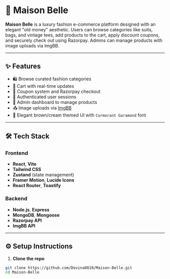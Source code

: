 # 👛 Maison Belle

**Maison Belle** is a luxury fashion e-commerce platform designed with an elegant "old money" aesthetic. Users can browse categories like suits, bags, and vintage tees, add products to the cart, apply discount coupons, and securely check out using Razorpay. Admins can manage products with image uploads via ImgBB.

---

## ✨ Features

- 🛍️ Browse curated fashion categories
- 🛒 Cart with real-time updates
- 💸 Coupon system and Razorpay checkout
- 🔐 Authenticated user sessions
- 🧾 Admin dashboard to manage products
- 📤 Image uploads via [ImgBB](https://imgbb.com/)
- 🎨 Elegant brown/cream themed UI with `Cormorant Garamond` font

---

## 🛠️ Tech Stack

### Frontend
- **React**, **Vite**
- **Tailwind CSS**
- **Zustand** (state management)
- **Framer Motion**, **Lucide Icons**
- **React Router**, **Toastify**

### Backend
- **Node.js**, **Express**
- **MongoDB**, **Mongoose**
- **Razorpay API**
- **ImgBB API**

---

## ⚙️ Setup Instructions

1. **Clone the repo**

```bash
git clone https://github.com/Devina0810/Maison-Belle.git
cd Maison-Belle
